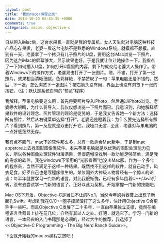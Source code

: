 ```yaml
---
layout: post
title: "我的macos编程之旅"
date: 2014-10-23 08:43:39 +0800
comments: true
categories: macos, objective-c
---
```


自从购入iMac后，这台水果机一直就是我的专属机。女人天生就对电脑这种科技产品心存畏惧，老婆一看这台电脑不是熟悉的Windows系统，就摸都不想摸。直到有一天，老婆拿了一个拷贝有儿子照片的U盘，要用这台iMac浏览一下照片，因为这台iMac的屏幕够大，显示效果也好。于是我就让位让她操作一下。我指点了一下如何插入U盘，如何打开U盘里的内容，剩下的就交给老婆大人操作了。带着Windows下的操作方式，老婆双击打开了一张图片。嗯，不错，打开了第一张照片，效果相当清晰细腻，色彩鲜艳，不禁赞叹了一句：苹果电脑还是不错的。然后...下一张，怎么浏览下一张图片？按右箭头没有用，界面上也没有浏览下一张的按钮。（注：默认是系统自带的“预览”程序）

我解释，苹果电脑要这么用：首先将要照片导入iPhoto，然后通过iPhoto浏览。老婆睁大眼睛，为什么要导入，我仅仅想浏览一下照片而已。我意识到，和她解释苹果软件的设计理念、照片管理的理论是徒劳的，于是我又告诉她一个新方法：选择所有照片，然后从右键菜单选择“打开”。老婆还是瞪着我：为什么要先选择所有照片？看到照片，第一反应就是双击打开它。我哑口无言...至此，老婆对苹果电脑的一点好感荡然无存。

我有点不服气，mac下的软件那么多，总有一款适合Mac新手，于是到mac appstore上去找图形图像类软件。本来苹果电脑就是以优秀的图形处理能力见长，所以各种图像处理软件琳琅满目，但很遗憾没找到一款功能足够简单，满足我的需求的软件。我在windows下常用的“光影看图”也没出Mac版。作为一个多年的程序员，当然不满足于这样一种结果。既然找不到这样的软件，就自己动手，风衣足食，好歹自己也是写程序维生的。某位国外大神级人物曾经有一个惊人的论调：每半年就要学习一门新的语言。对此我很惭愧，已经有多年围着C++/Java打转，没有去尝试学一门新的语言了。正好以此为契机，开始掌握一门新的技能吧。

Mac OS下开发，Objective-C是当仁不让的No.1，当然今年的兵器普上出现了新面孔Swift。考虑到我在C/C++圈子摸爬滚打了这么多年，估计用Objective C会更称手一些吧。而且Objective C发展了二十多年，一直由苹果独立支撑，竟然在编程语言兵器普上排在前几位，自然有其过人之处。好吧，就选它了。学习一门新的语言，一本经典的入门书籍那是必须的，经过大牛的推荐，我选择了<<Objective-C Programming - The Big Nerd Ranch Guide>>。

下面就开始我的mac os编程之旅吧！